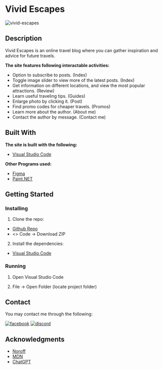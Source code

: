 # Vivid Escapes

<img src="https://i.ibb.co/93wv2qm/vivid-escapes.png" alt="vivid-escapes" border="0">

## Description

Vivid Escapes is an online travel blog where you can gather inspiration and advice for future travels.

<b>The site features following interactable activities:</b>

- Option to subscribe to posts. (Index)
- Toggle image slider to view more of the latest posts. (Index)
- Get information on different locations, and view the most popular attractions. (Review)
- Learn useful traveling tips. (Guides)
- Enlarge photo by clicking it. (Post)
- Find promo codes for cheaper travels. (Promos)
- Learn more about the author. (About me)
- Contact the author by message. (Contact me)

## Built With

<b>The site is built with the following:</b>

- [Visual Studio Code](https://code.visualstudio.com)

<b>Other Programs used:</b>
- [Figma](https://www.figma.com)
- [Paint.NET](https://www.getpaint.net)

## Getting Started

### Installing

1. Clone the repo:
- [Github Repo](https://github.com/Queenen/Vivid-Escapes)
- <> Code -> Download ZIP

2. Install the dependencies:
- [Visual Studio Code](https://code.visualstudio.com)


### Running

1. Open Visual Studio Code

2. File -> Open Folder (locate project folder)

## Contact

You may contact me through the following:

<a href="https://www.facebook.com/profile.php?id=100074747406376"><img src="https://i.ibb.co/7psNMJ8/facebook-1.png" alt="facebook" border="0"></a>
<a href="https://discordapp.com/users/745913715898974268"><img src="https://i.ibb.co/3CpyKTg/discord-1.png" alt="discord" border="0"></a>

## Acknowledgments

- [Noroff](https://www.noroff.no/)
- [MDN](https://developer.mozilla.org/en-US/)
- [ChatGPT](https://chat.openai.com/)
